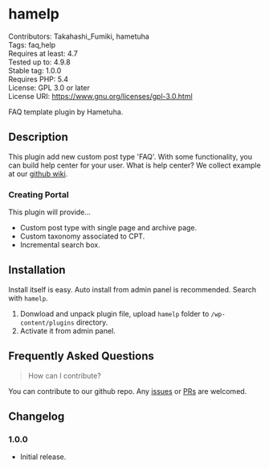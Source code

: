 # hamelp

Contributors: Takahashi_Fumiki, hametuha  
Tags: faq,help  
Requires at least: 4.7  
Tested up to: 4.9.8  
Stable tag: 1.0.0  
Requires PHP: 5.4  
License: GPL 3.0 or later  
License URI: https://www.gnu.org/licenses/gpl-3.0.html

FAQ template plugin by Hametuha.

## Description

This plugin add new custom post type 'FAQ'. With some functionality, you can build help center for your user.
What is help center? We collect example at our [github wiki](https://github.com/hametuha/hamelp/wiki).

### Creating Portal

This plugin will provide...

* Custom post type with single page and archive page.
* Custom taxonomy associated to CPT.
* Incremental search box.

##  Installation 

Install itself is easy. Auto install from admin panel is recommended. Search with `hamelp`.

1. Donwload and unpack plugin file, upload `hamelp` folder to `/wp-content/plugins` directory.
2. Activate it from admin panel.

## Frequently Asked Questions

> How can I contribute?

You can contribute to our github repo. Any [issues](https://github.com/hametuha/hamelp/issues) or [PRs](https://github.com/hametuha/hamelp/pulls) are welcomed.

## Changelog

### 1.0.0

* Initial release.